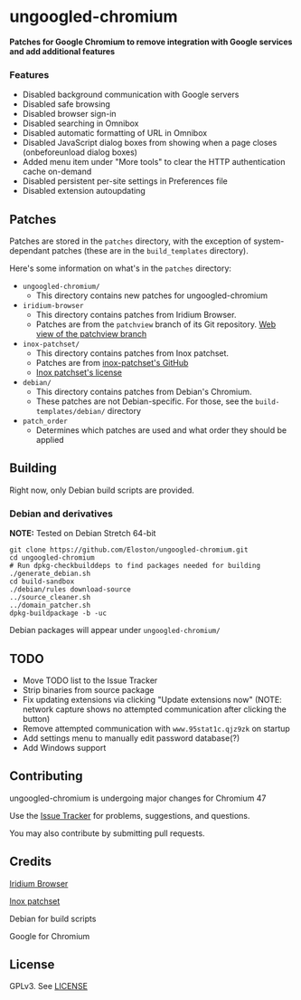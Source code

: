 # ungoogled-chromium
**Patches for Google Chromium to remove integration with Google services and add additional features**

### Features

- Disabled background communication with Google servers
- Disabled safe browsing
- Disabled browser sign-in
- Disabled searching in Omnibox
- Disabled automatic formatting of URL in Omnibox
- Disabled JavaScript dialog boxes from showing when a page closes (onbeforeunload dialog boxes)
- Added menu item under "More tools" to clear the HTTP authentication cache on-demand
- Disabled persistent per-site settings in Preferences file
- Disabled extension autoupdating

## Patches

Patches are stored in the `patches` directory, with the exception of system-dependant patches (these are in the `build_templates` directory).

Here's some information on what's in the `patches` directory:
* `ungoogled-chromium/`
  * This directory contains new patches for ungoogled-chromium
* `iridium-browser`
  * This directory contains patches from Iridium Browser.
  * Patches are from the `patchview` branch of its Git repository. [Web view of the patchview branch](https://git.iridiumbrowser.de/cgit.cgi/iridium-browser/?h=patchview)
* `inox-patchset/`
  * This directory contains patches from Inox patchset.
  * Patches are from [inox-patchset's GitHub](https://github.com/gcarq/inox-patchset)
  * [Inox patchset's license](https://github.com/gcarq/inox-patchset/blob/master/LICENSE)
* `debian/`
  * This directory contains patches from Debian's Chromium.
  * These patches are not Debian-specific. For those, see the `build-templates/debian/` directory
* `patch_order`
  * Determines which patches are used and what order they should be applied

## Building

Right now, only Debian build scripts are provided.

### Debian and derivatives
**NOTE:** Tested on Debian Stretch 64-bit

    git clone https://github.com/Eloston/ungoogled-chromium.git
    cd ungoogled-chromium
    # Run dpkg-checkbuilddeps to find packages needed for building
    ./generate_debian.sh
    cd build-sandbox
    ./debian/rules download-source
    ../source_cleaner.sh
    ../domain_patcher.sh
    dpkg-buildpackage -b -uc

Debian packages will appear under `ungoogled-chromium/`

## TODO

- Move TODO list to the Issue Tracker
- Strip binaries from source package
- Fix updating extensions via clicking "Update extensions now" (NOTE: network capture shows no attempted communication after clicking the button)
- Remove attempted communication with `www.95stat1c.qjz9zk` on startup
- Add settings menu to manually edit password database(?)
- Add Windows support

## Contributing

ungoogled-chromium is undergoing major changes for Chromium 47

Use the [Issue Tracker](/Eloston/ungoogled-chromium/issues) for problems, suggestions, and questions.

You may also contribute by submitting pull requests.

## Credits

[Iridium Browser](https://iridiumbrowser.de/)

[Inox patchset](https://github.com/gcarq/inox-patchset)

Debian for build scripts

Google for Chromium

## License

GPLv3. See [LICENSE](LICENSE)

